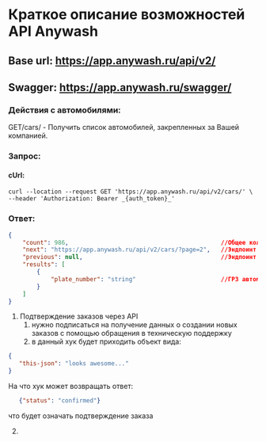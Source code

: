 # Краткое описание возможностей API Anywash
## Base url: https://app.anywash.ru/api/v2/
## Swagger: https://app.anywash.ru/swagger/


### Действия с автомобилями:
GET/cars/   -     Получить список автомобилей, закрепленных за Вашей компанией.

### Запрос:
#### cUrl:
```
curl --location --request GET 'https://app.anywash.ru/api/v2/cars/' \
--header 'Authorization: Bearer _{auth_token}_'
```

### Ответ:
```json
{
    "count": 986,                                           //Общее количество автомобилей, закрепленных за компанией
    "next": "https://app.anywash.ru/api/v2/cars/?page=2",   //Эндпоинт следующей страницы
    "previous": null,                                       //Эндпоинт предыдущей страницы
    "results": [
        {
            "plate_number": "string"                        //ГРЗ автомобиля
        }
    ]
}
```





1. Подтверждение заказов через API 
   1. нужно подписаться на получение данных о создании новых заказов с помощью обращения в техническую поддержку
   2. в данный хук будет приходить объект вида:
```json
{
   "this-json": "looks awesome..."
}
```
   На что хук может возвращать ответ:
```json
   {"status": "confirmed"}
```
   что будет означать подтверждение заказа
   
2. 
